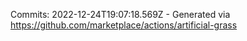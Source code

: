 Commits: 2022-12-24T19:07:18.569Z - Generated via https://github.com/marketplace/actions/artificial-grass
<br>
